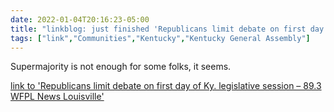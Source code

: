 ```yaml
---
date: 2022-01-04T20:16:23-05:00
title: "linkblog: just finished 'Republicans limit debate on first day of Ky. legislative session – 89.3 WFPL News Louisville'"
tags: ["link","Communities","Kentucky","Kentucky General Assembly"]
---
```

Supermajority is not enough for some folks, it seems.
 
[link to 'Republicans limit debate on first day of Ky. legislative session – 89.3 WFPL News Louisville'](https://wfpl.org/republicans-limit-debate-on-first-day-of-ky-legislative-session/)
